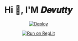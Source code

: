 <h1 align="center">Hi 👋, I'M 𝑫𝒆𝒗𝒖𝒕𝒕𝒚</h1>
<div align="center">


[![Deploy](https://www.herokucdn.com/deploy/button.svg)](https://heroku.com/deploy?template=https://github.com/TheBlackLion17/Devutty_v2) 
  
[![Run on Repl.it](https://repl.it/badge/github/quiec/whatsAlfa)](https://replit.com/@theblacklion17/Devutty?v=2)
  
